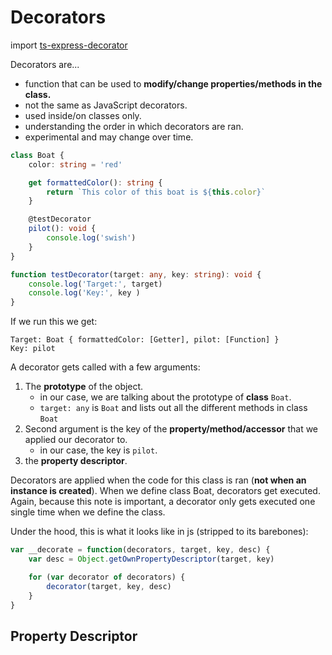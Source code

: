 # Decorators

import [ts-express-decorator](https://www.npmjs.com/package/ts-express-decorators)

Decorators are...
- function that can be used to **modify/change properties/methods in the class.**
- not the same as JavaScript decorators.
- used inside/on classes only.
- understanding the order in which decorators are ran.
- experimental and may change over time.

```typescript
class Boat {
    color: string = 'red'

    get formattedColor(): string {
        return `This color of this boat is ${this.color}`
    }

    @testDecorator
    pilot(): void {
        console.log('swish')
    }
}

function testDecorator(target: any, key: string): void {
    console.log('Target:', target)
    console.log('Key:', key )
}
```
If we run this we get:
```
Target: Boat { formattedColor: [Getter], pilot: [Function] }
Key: pilot
```

A decorator gets called with a few arguments:
1. The **prototype** of the object.
   + in our case, we are talking about the prototype of **class** `Boat`.
   - `target: any` is `Boat` and lists out all the different methods in class `Boat`
2. Second argument is the key of the **property/method/accessor** that we applied our decorator to.
   - in our case, the key is `pilot`.
3. the **property descriptor**.

Decorators are applied when the code for this class is ran (**not when an instance is created**). When we define class Boat, decorators get executed. Again, because this note is important, a decorator only gets executed one single time when we define the class.

Under the hood, this is what it looks like in js (stripped to its barebones):
```javascript
var __decorate = function(decorators, target, key, desc) {
    var desc = Object.getOwnPropertyDescriptor(target, key)

    for (var decorator of decorators) {
        decorator(target, key, desc)
    }
}
```

## Property Descriptor
